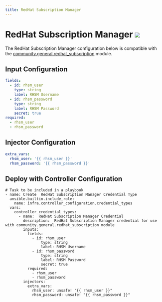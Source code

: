 ```yaml
---
title: RedHat Subscription Manager
---
```

# RedHat Subscription Manager <img src="/icons/redhat.png" class="credential-type-icon">

The RedHat Subscription Manager configuration below is compatible with the [community.general.redhat_subscription](https://docs.ansible.com/ansible/latest/collections/community/general/redhat_subscription_module.html#ansible-collections-community-general-redhat-subscription-module) module.

## Input Configuration
```yaml
fields:
  - id: rhsm_user
    type: string
    label: RHSM Username
  - id: rhsm_password
    type: string
    label: RHSM Password
    secret: true
required:
  - rhsm_user
  - rhsm_password
```

## Injector Configuration
```yaml
extra_vars:
  rhsm_user: '{{ rhsm_user }}'
  rhsm_password: '{{ rhsm_password }}'
```

## Deploy with Controller Configuration

```
# Task to be included in a playbook
- name: Create  RedHat Subscription Manager Credential Type
  ansible.builtin.include_role:
    name: infra.controller_configuration.credential_types
  vars:
    controller_credential_types:
      - name:  RedHat Subscription Manager Credential
        description:  RedHat Subscription Manager credential for use with community.general.redhat_subscription module
        inputs:
          fields:
            - id: rhsm_user
                type: string
                label: RHSM Username
            - id: rhsm_password
                type: string
                label: RHSM Password
                secret: true
          required:
            - rhsm_user
            - rhsm_password
        injectors:
          extra_vars:
            rhsm_user: unsafe! "{{ rhsm_user }}"
            rhsm_password: unsafe! "{{ rhsm_password }}"
```